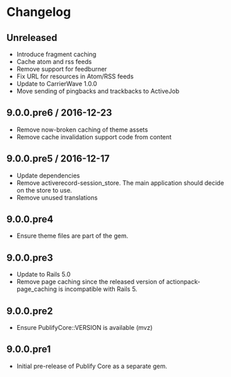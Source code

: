 # Changelog

## Unreleased

* Introduce fragment caching
* Cache atom and rss feeds
* Remove support for feedburner
* Fix URL for resources in Atom/RSS feeds
* Update to CarrierWave 1.0.0
* Move sending of pingbacks and trackbacks to ActiveJob

## 9.0.0.pre6 / 2016-12-23

* Remove now-broken caching of theme assets
* Remove cache invalidation support code from content

## 9.0.0.pre5 / 2016-12-17

* Update dependencies
* Remove activerecord-session_store. The main application should decide on the
  store to use.
* Remove unused translations

## 9.0.0.pre4

* Ensure theme files are part of the gem.

## 9.0.0.pre3

* Update to Rails 5.0
* Remove page caching since the released version of actionpack-page_caching is
  incompatible with Rails 5.

## 9.0.0.pre2

* Ensure PublifyCore::VERSION is available (mvz)

## 9.0.0.pre1

* Initial pre-release of Publify Core as a separate gem.
